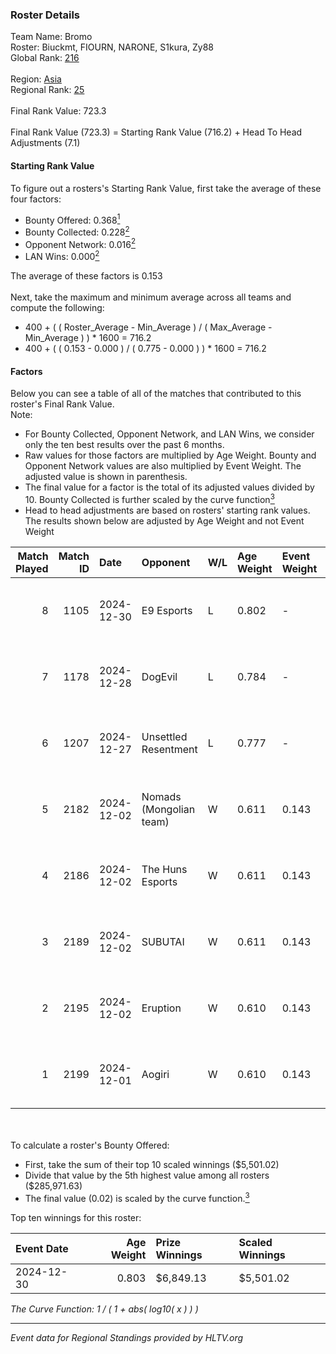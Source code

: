 ### Roster Details<br />
Team Name: Bromo<br />
Roster: Biuckmt, FIOURN, NARONE, S1kura, Zy88<br />
Global Rank: [216](../../standings_global_2025_02_28.md)<br />
<br />
Region: [Asia]( ../../standings_asia_2025_02_28.md)<br />
Regional Rank: [25]( ../../standings_asia_2025_02_28.md)<br />
<br />
Final Rank Value:  723.3<br />
<br />
Final Rank Value (723.3) = Starting Rank Value (716.2) + Head To Head Adjustments (7.1)<br />

#### Starting Rank Value<br />
To figure out a rosters's Starting Rank Value, first take the average of these four factors:<br />
- Bounty Offered: 0.368[<sup>1</sup>](#table2)
- Bounty Collected: 0.228[<sup>2</sup>](#table1)
- Opponent Network: 0.016[<sup>2</sup>](#table1)
- LAN Wins: 0.000[<sup>2</sup>](#table1)

The average of these factors is 0.153<br />
<br />
Next, take the maximum and minimum average across all teams and compute the following:<br />
- 400 + ( ( Roster_Average - Min_Average ) / ( Max_Average - Min_Average ) ) * 1600 = 716.2
- 400 + ( ( 0.153 - 0.000 ) / ( 0.775 - 0.000 ) ) * 1600 = 716.2


#### Factors<br />
Below you can see a table of all of the matches that contributed to this roster's Final Rank Value.<br />
Note:<br />

- For Bounty Collected, Opponent Network, and LAN Wins, we consider only the ten best results over the past 6 months.
- Raw values for those factors are multiplied by Age Weight. Bounty and Opponent Network values are also multiplied by Event Weight. The adjusted value is shown in parenthesis.
- The final value for a factor is the total of its adjusted values divided by 10. Bounty Collected is further scaled by the curve function[<sup>3</sup>](#curveFunction)
- Head to head adjustments are based on rosters' starting rank values. The results shown below are adjusted by Age Weight and not Event Weight
<span id="table1"></span><br />


| Match Played | Match ID | Date       | Opponent                | W/L | Age Weight | Event Weight | Bounty Collected | Opponent Network | LAN Wins  | H2H Adj. | Roster                                |
| -: | -: | :- | :- | :- | :- | :- | :- | :- | :- | -: | :- |
|            8 |     1105 | 2024-12-30 | E9 Esports              | L   | 0.802      | -            | -                | -                | -         |   -19.46 | Biuckmt, FIOURN, NARONE, S1kura, Zy88 |
|            7 |     1178 | 2024-12-28 | DogEvil                 | L   | 0.784      | -            | -                | -                | -         |    -8.74 | Biuckmt, FIOURN, NARONE, S1kura, Zy88 |
|            6 |     1207 | 2024-12-27 | Unsettled Resentment    | L   | 0.777      | -            | -                | -                | -         |   -10.11 | Biuckmt, FIOURN, NARONE, S1kura, Zy88 |
|            5 |     2182 | 2024-12-02 | Nomads (Mongolian team) | W   | 0.611      | 0.143        | 0.001 (0.000)    | 0.420 (0.037)    | 0 (0.000) |     8.87 | Biuckmt, FIOURN, NARONE, S1kura, Zy88 |
|            4 |     2186 | 2024-12-02 | The Huns Esports        | W   | 0.611      | 0.143        | 0.029 (0.003)    | 0.854 (0.075)    | 0 (0.000) |    15.58 | Biuckmt, FIOURN, NARONE, S1kura, Zy88 |
|            3 |     2189 | 2024-12-02 | SUBUTAI                 | W   | 0.611      | 0.143        | 0.001 (0.000)    | 0.062 (0.005)    | 0 (0.000) |     4.55 | Biuckmt, FIOURN, NARONE, S1kura, Zy88 |
|            2 |     2195 | 2024-12-02 | Eruption                | W   | 0.610      | 0.143        | 0.017 (0.001)    | 0.480 (0.042)    | 0 (0.000) |    13.72 | Biuckmt, FIOURN, NARONE, S1kura, Zy88 |
|            1 |     2199 | 2024-12-01 | Aogiri                  | W   | 0.610      | 0.143        | 0.000 (0.000)    | 0.000 (0.000)    | 0 (0.000) |     2.65 | Biuckmt, FIOURN, NARONE, S1kura, Zy88 |

<br />
<span id="table2"></span><br />
To calculate a roster's Bounty Offered:<br />

- First, take the sum of their top 10 scaled winnings ($5,501.02)
- Divide that value by the 5th highest value among all rosters ($285,971.63)
- The final value (0.02) is scaled by the curve function.[<sup>3</sup>](#curveFunction)

Top ten winnings for this roster:<br />

| Event Date | Age Weight | Prize Winnings | Scaled Winnings |
| :- | -: | :- | :- |
| 2024-12-30 |      0.803 | $6,849.13      | $5,501.02       |


<span id="curveFunction"></span>_The Curve Function: 1 / ( 1 + abs( log10( x ) ) )_<br />

---
_Event data for Regional Standings provided by HLTV.org_<br />
